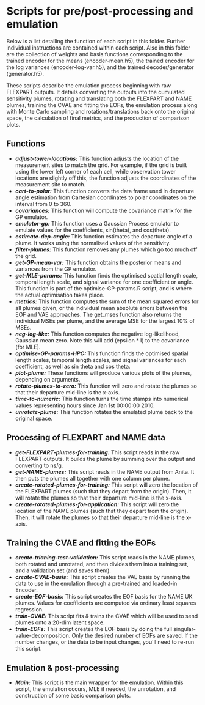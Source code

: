 # Scripts for pre/post-processing and emulation

Below is a list detailing the function of each script in this folder. Further individual instructions are contained within each script. Also in this folder are the collection of weights and basis functions corresponding to the trained encoder for the means (encoder-mean.h5), the trained encoder for the log variances (encoder-log-var.h5), and the trained decoder/generator (generator.h5).

These scripts describe the emulation process beginning with raw FLEXPART outputs. It details converting the outputs into the cumulated sensitivity plumes, rotating and translating both the FLEXPART and NAME plumes, training the CVAE and fitting the EOFs, the emulation process along with Monte Carlo sampling and rotations/translations back onto the original space, the calculation of final metrics, and the production of comparison plots. 

## Functions

* ***adjust-tower-locations:*** This function adjusts the location of the measurement sites to match the grid. For example, if the grid is built using the lower left corner of each cell, while observation tower locations are slightly off this, the function adjusts the coordinates of the measurement site to match.
* ***cart-to-polar:*** This function converts the data frame used in departure angle estimation from Cartesian coordinates to polar coordinates on the interval from 0 to 360.
* ***covariances:*** This function will compute the covariance matrix for the GP emulator.
* ***emulator-gp:*** This function uses a Gaussian Process emulator to emulate values for the coefficients, sin(theta), and cos(theta). 
* ***estimate-dep-angle:*** This function estimates the departure angle of a plume. It works using the normalised values of the sensitivity.
* ***filter-plumes:*** This function removes any plumes which go too much off the grid.
* ***get-GP-mean-var:*** This function obtains the posterior means and variances from the GP emulator.
* ***get-MLE-params:*** This function finds the optimised spatial length scale, temporal length scale, and signal variance for one coefficient or angle. This function is part of the optimise-GP-params.R script, and is where the actual optimisation takes place.
* ***metrics:*** This function computes the sum of the mean squared errors for all plumes given, or the individual mean absolute errors between the EOF and VAE approaches. The get_mses function also returns the individual MSEs per plume, and the average MSE for the largest 10% of MSEs.
* ***neg-log-like:*** This function computes the negative log-likelihood, Gaussian mean zero. Note this will add (epsilon * I) to the covariance (for MLE). 
* ***optimise-GP-params-HPC:*** This function finds the optimised spatial length scales, temporal length scales, and signal variances for each coefficient, as well as sin theta and cos theta.
* ***plot-plume:*** These functions will produce various plots of the plumes, depending on arguments.
* ***rotate-plumes-to-zero:*** This function will zero and rotate the plumes so that their departure mid-line is the x-axis.
* ***time-to-numeric:*** This function turns the time stamps into numerical values representing hours since Jan 1st 00:00:00 2010. 
* ***unrotate-plume:*** This function rotates the emulated plume back to the original space.

## Processing of FLEXPART and NAME data

* ***get-FLEXPART-plumes-for-training:*** This script reads in the raw FLEXPART outputs. It builds the plume by summing over the output and converting to ns/g.
* ***get-NAME-plumes:*** This script reads in the NAME output from Anita. It then puts the plumes all together with one column per plume.
* ***create-rotated-plumes-for-training:*** This script will zero the location of the FLEXPART plumes (such that they depart from the origin). Then, it will rotate the plumes so that their departure mid-line is the x-axis.
* ***create-rotated-plumes-for-application:*** This script will zero the location of the NAME plumes (such that they depart from the origin). Then, it will rotate the plumes so that their departure mid-line is the x-axis.

## Training the CVAE and fitting the EOFs

* ***create-trianing-test-validation:*** This script reads in the NAME plumes, both rotated and unrotated, and then divides them into a training set, and a validation set (and saves them).
* ***create-CVAE-basis:*** This script creates the VAE basis by running the data to use in the emulation through a pre-trained and loaded-in Encoder.
* ***create-EOF-basis:*** This script creates the EOF basis for the NAME UK plumes. Values for coefficients are computed via ordinary least squares regression.
* ***train-CVAE:*** This script fits & trains the CVAE which will be used to send plumes onto a 20-dim latent space.
* ***train-EOFs:*** This script creates the EOF basis by doing the full singular-value-decomposition. Only the desired number of EOFs are saved. If the number changes, or the data to be input changes, you'll need to re-run this script.

## Emulation & post-processing

* ***Main:*** This script is the main wrapper for the emulation. Within this script, the emulation occurs, MLE if needed, the unrotation, and construction of some basic comparison plots. 
